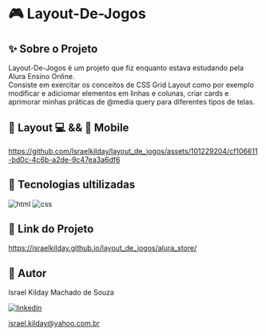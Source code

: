 # 🎮 Layout-De-Jogos 

## ✨ Sobre o Projeto

Layout-De-Jogos é um projeto que fiz enquanto estava estudando pela Alura Ensino Online.  
Consiste em exercitar os conceitos de CSS Grid Layout como por exemplo modificar e adiciomar elementos em linhas e colunas, criar cards e  aprimorar minhas práticas de @media query para diferentes tipos de telas. 

## 🎨 Layout 💻 && 📱 Mobile  

https://github.com/Israelkilday/layout_de_jogos/assets/101229204/cf106611-bd0c-4c6b-a2de-9c47ea3a6df6

## 🚀 Tecnologias ultilizadas

![html](https://img.shields.io/badge/HTML5-E34F26?style=for-the-badge&logo=html5&logoColor=white)
![css](https://img.shields.io/badge/CSS3-1572B6?style=for-the-badge&logo=css3&logoColor=white)

## 🔗 Link do Projeto

https://israelkilday.github.io/layout_de_jogos/alura_store/

## 🧠 Autor

Israel Kilday Machado de Souza  

[![linkedin](https://img.shields.io/badge/LinkedIn-0077B5?style=for-the-badge&logo=linkedin&logoColor=white)](https://www.linkedin.com/in/israel-kilday-machado-de-souza-801482230)

israel.kilday@yahoo.com.br
